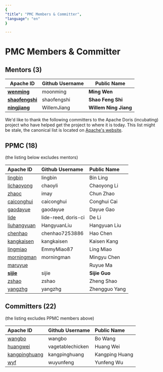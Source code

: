 ```yaml
---
{
"title": "PMC Members & Committer",
"language": "en"
}

---
```


<!-- 
Licensed to the Apache Software Foundation (ASF) under one
or more contributor license agreements.  See the NOTICE file
distributed with this work for additional information
regarding copyright ownership.  The ASF licenses this file
to you under the Apache License, Version 2.0 (the
"License"); you may not use this file except in compliance
with the License.  You may obtain a copy of the License at

  http://www.apache.org/licenses/LICENSE-2.0

Unless required by applicable law or agreed to in writing,
software distributed under the License is distributed on an
"AS IS" BASIS, WITHOUT WARRANTIES OR CONDITIONS OF ANY
KIND, either express or implied.  See the License for the
specific language governing permissions and limitations
under the License.
-->

# PMC Members & Committer

## Mentors (3)

| Apache ID                                                    | Github Username | Public Name           |
| ------------------------------------------------------------ | --------------- | --------------------- |
| **[wenming](https://whimsy.apache.org/roster/committer/wenming)** | moonming        | **Ming Wen**          |
| **[shaofengshi](https://whimsy.apache.org/roster/committer/shaofengshi)** | shaofengshi     | **Shao Feng Shi**     |
| **[ningjiang](https://whimsy.apache.org/roster/committer/ningjiang)** | WillemJiang     | **Willem Ning Jiang** |



We'd like to thank the following committers to the Apache Doris (incubating) project who have helped get the project to where it is today. This list might be stale, the canonical list is located on [Apache's website](https://people.apache.org/committers-by-project.html#doris).

## PPMC (18)

(the listing below excludes mentors)

| Apache ID                                                    | Github Username     | Public Name   |
| :----------------------------------------------------------- | :------------------ | :------------ |
| [lingbin](https://whimsy.apache.org/roster/committer/lingbin) | lingbin             | Bin Ling      |
| [lichaoyong](https://whimsy.apache.org/roster/committer/lichaoyong) | chaoyli             | Chaoyong Li   |
| [zhaoc](https://whimsy.apache.org/roster/committer/zhaoc)    | imay                | Chun Zhao     |
| [caiconghui](https://whimsy.apache.org/roster/committer/caiconghui) | caiconghui          | Conghui Cai   |
| [gaodayue](https://whimsy.apache.org/roster/committer/gaodayue) | gaodayue            | Dayue Gao     |
| [lide](https://whimsy.apache.org/roster/committer/lide)      | lide-reed, doris-ci | De Li         |
| [liuhangyuan](https://whimsy.apache.org/roster/committer/liuhangyuan) | HangyuanLiu         | Hangyuan Liu  |
| [chenhao](https://whimsy.apache.org/roster/committer/chenhao) | chenhao7253886      | Hao Chen      |
| [kangkaisen](https://whimsy.apache.org/roster/committer/kangkaisen) | kangkaisen          | Kaisen Kang   |
| [lingmiao](https://whimsy.apache.org/roster/committer/lingmiao) | EmmyMiao87          | Ling Miao     |
| [morningman](https://whimsy.apache.org/roster/committer/morningman) | morningman          | Mingyu Chen   |
| [maruyue](https://whimsy.apache.org/roster/committer/maruyue) |                     | Ruyue Ma      |
| **[sijie](https://whimsy.apache.org/roster/committer/sijie)** | sijie               | **Sijie Guo** |
| [zshao](https://whimsy.apache.org/roster/committer/zshao)    | zshao               | Zheng Shao    |
| [yangzhg](https://whimsy.apache.org/roster/committer/yangzhg) | yangzhg             | Zhengguo Yang |

## Committers (22)

(the listing excludes PPMC members above)

| Apache ID                                                    | Github Username  | Public Name    |
| :----------------------------------------------------------- | :--------------- | :------------- |
| [wangbo](https://whimsy.apache.org/roster/committer/wangbo)  | wangbo           | Bo Wang        |
| [huangwei](https://whimsy.apache.org/roster/committer/huangwei) | vagetablechicken | Huang Wei      |
| [kangpinghuang](https://whimsy.apache.org/roster/committer/kangpinghuang) | kangpinghuang    | Kangping Huang |
| [wyf](https://whimsy.apache.org/roster/committer/wyf)        | wuyunfeng        | Yunfeng Wu     |